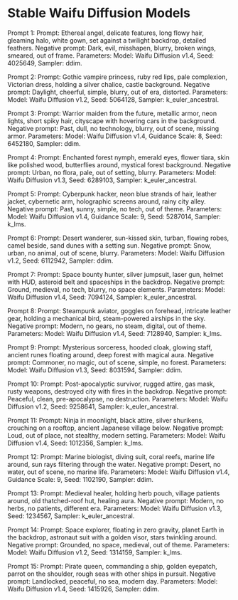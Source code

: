 # Stable Waifu Diffusion Models

Prompt 1:
Prompt:
Ethereal angel, delicate features, long flowy hair, gleaming halo, white gown, set against a twilight backdrop, detailed feathers.
Negative prompt:
Dark, evil, misshapen, blurry, broken wings, smeared, out of frame.
Parameters:
Model: Waifu Diffusion v1.4, Seed: 4025649, Sampler: ddim.

Prompt 2:
Prompt:
Gothic vampire princess, ruby red lips, pale complexion, Victorian dress, holding a silver chalice, castle background.
Negative prompt:
Daylight, cheerful, simple, blurry, out of era, distorted.
Parameters:
Model: Waifu Diffusion v1.2, Seed: 5064128, Sampler: k_euler_ancestral.

Prompt 3:
Prompt:
Warrior maiden from the future, metallic armor, neon lights, short spiky hair, cityscape with hovering cars in the background.
Negative prompt:
Past, dull, no technology, blurry, out of scene, missing armor.
Parameters:
Model: Waifu Diffusion v1.4, Guidance Scale: 8, Seed: 6452180, Sampler: ddim.

Prompt 4:
Prompt:
Enchanted forest nymph, emerald eyes, flower tiara, skin like polished wood, butterflies around, mystical forest background.
Negative prompt:
Urban, no flora, pale, out of setting, blurry.
Parameters:
Model: Waifu Diffusion v1.3, Seed: 6289103, Sampler: k_euler_ancestral.

Prompt 5:
Prompt:
Cyberpunk hacker, neon blue strands of hair, leather jacket, cybernetic arm, holographic screens around, rainy city alley.
Negative prompt:
Past, sunny, simple, no tech, out of theme.
Parameters:
Model: Waifu Diffusion v1.4, Guidance Scale: 9, Seed: 5287014, Sampler: k_lms.

Prompt 6:
Prompt:
Desert wanderer, sun-kissed skin, turban, flowing robes, camel beside, sand dunes with a setting sun.
Negative prompt:
Snow, urban, no animal, out of scene, blurry.
Parameters:
Model: Waifu Diffusion v1.2, Seed: 6112942, Sampler: ddim.

Prompt 7:
Prompt:
Space bounty hunter, silver jumpsuit, laser gun, helmet with HUD, asteroid belt and spaceships in the backdrop.
Negative prompt:
Ground, medieval, no tech, blurry, no space elements.
Parameters:
Model: Waifu Diffusion v1.4, Seed: 7094124, Sampler: k_euler_ancestral.

Prompt 8:
Prompt:
Steampunk aviator, goggles on forehead, intricate leather gear, holding a mechanical bird, steam-powered airships in the sky.
Negative prompt:
Modern, no gears, no steam, digital, out of theme.
Parameters:
Model: Waifu Diffusion v1.4, Seed: 7128940, Sampler: k_lms.

Prompt 9:
Prompt:
Mysterious sorceress, hooded cloak, glowing staff, ancient runes floating around, deep forest with magical aura.
Negative prompt:
Commoner, no magic, out of scene, simple, no forest.
Parameters:
Model: Waifu Diffusion v1.3, Seed: 8031594, Sampler: ddim.

Prompt 10:
Prompt:
Post-apocalyptic survivor, rugged attire, gas mask, rusty weapons, destroyed city with fires in the backdrop.
Negative prompt:
Peaceful, clean, pre-apocalypse, no destruction.
Parameters:
Model: Waifu Diffusion v1.2, Seed: 9258641, Sampler: k_euler_ancestral.

Prompt 11:
Prompt:
Ninja in moonlight, black attire, silver shurikens, crouching on a rooftop, ancient Japanese village below.
Negative prompt:
Loud, out of place, not stealthy, modern setting.
Parameters:
Model: Waifu Diffusion v1.4, Seed: 1012356, Sampler: k_lms.

Prompt 12:
Prompt:
Marine biologist, diving suit, coral reefs, marine life around, sun rays filtering through the water.
Negative prompt:
Desert, no water, out of scene, no marine life.
Parameters:
Model: Waifu Diffusion v1.4, Guidance Scale: 9, Seed: 1102190, Sampler: ddim.

Prompt 13:
Prompt:
Medieval healer, holding herb pouch, village patients around, old thatched-roof hut, healing aura.
Negative prompt:
Modern, no herbs, no patients, different era.
Parameters:
Model: Waifu Diffusion v1.3, Seed: 1234567, Sampler: k_euler_ancestral.

Prompt 14:
Prompt:
Space explorer, floating in zero gravity, planet Earth in the backdrop, astronaut suit with a golden visor, stars twinkling around.
Negative prompt:
Grounded, no space, medieval, out of theme.
Parameters:
Model: Waifu Diffusion v1.2, Seed: 1314159, Sampler: k_lms.

Prompt 15:
Prompt:
Pirate queen, commanding a ship, golden eyepatch, parrot on the shoulder, rough seas with other ships in pursuit.
Negative prompt:
Landlocked, peaceful, no sea, modern day.
Parameters:
Model: Waifu Diffusion v1.4, Seed: 1415926, Sampler: ddim.
